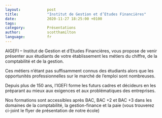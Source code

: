 ```yaml
---
layout:            post
title:             "Institut de Gestion et d’Etudes Financières"
date:              2020-11-27 18:25:00 +0100
tags:              
category:          Présentations
author:            scotthamilton
language:          fr
---
```


AIGEFI – Institut de Gestion et d’Etudes Financières, vous propose de venir présenter aux étudiants de votre établissement les métiers du chiffre, de la comptabilité et de la gestion.



Ces métiers n’étant pas suffisamment connus des étudiants alors que les opportunités professionnelles sur le marché de l’emploi sont nombreuses.

Depuis plus de 150 ans, l’IGEFI forme les futurs cadres et décideurs en les préparant au mieux aux exigences et aux problématiques des entreprises.



Nos formations sont accessibles après BAC, BAC +2 et BAC +3 dans les domaines de la comptabilité, la gestion-finance et la paie (vous trouverez ci-joint le flyer de présentation de notre école)
